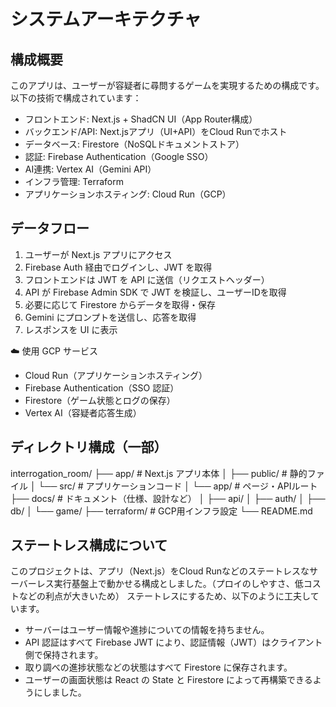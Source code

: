 # システムアーキテクチャ

## 構成概要

このアプリは、ユーザーが容疑者に尋問するゲームを実現するための構成です。
以下の技術で構成されています：
- フロントエンド: Next.js + ShadCN UI（App Router構成）
- バックエンド/API: Next.jsアプリ（UI+API）をCloud Runでホスト
- データベース: Firestore（NoSQLドキュメントストア）
- 認証: Firebase Authentication（Google SSO）
- AI連携: Vertex AI（Gemini API）
- インフラ管理: Terraform
- アプリケーションホスティング: Cloud Run（GCP）

## データフロー
1. ユーザーが Next.js アプリにアクセス
2. Firebase Auth 経由でログインし、JWT を取得
3. フロントエンドは JWT を API に送信（リクエストヘッダー）
4. API が Firebase Admin SDK で JWT を検証し、ユーザーIDを取得
5. 必要に応じて Firestore からデータを取得・保存
6. Gemini にプロンプトを送信し、応答を取得
7. レスポンスを UI に表示

☁️ 使用 GCP サービス
- Cloud Run（アプリケーションホスティング）
- Firebase Authentication（SSO 認証）
- Firestore（ゲーム状態とログの保存）
- Vertex AI（容疑者応答生成）

## ディレクトリ構成（一部）

interrogation_room/
├── app/                # Next.js アプリ本体
│   ├── public/         # 静的ファイル
│   └── src/            # アプリケーションコード
│       └── app/        # ページ・APIルート
├── docs/               # ドキュメント（仕様、設計など）
│   ├── api/
│   ├── auth/
│   ├── db/
│   └── game/
├── terraform/          # GCP用インフラ設定
└── README.md

## ステートレス構成について
このプロジェクトは、アプリ（Next.js）をCloud Runなどのステートレスなサーバーレス実行基盤上で動かせる構成としました。（プロイのしやすさ、低コストなどの利点が大きいため）
ステートレスにするため、以下のように工夫しています。
- サーバーはユーザー情報や進捗についての情報を持ちません。
- API 認証はすべて Firebase JWT により、認証情報（JWT）はクライアント側で保持されます。
- 取り調べの進捗状態などの状態はすべて Firestore に保存されます。
- ユーザーの画面状態は React の State と Firestore によって再構築できるようにしました。